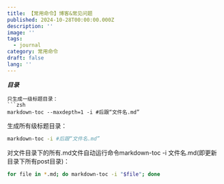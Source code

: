 ```yaml
---
title: 【常用命令】博客&常见问题
published: 2024-10-28T00:00:00.000Z
description: ''
image: ''
tags:
  - journal
category: 常用命令
draft: false
lang: ''
---
```

***目录***

<!-- toc -->



<!-- tocstop -->

```
只生成一级标题目录：
```zsh
markdown-toc --maxdepth=1 -i #后跟“文件名.md”
```
生成所有级标题目录：
```zsh
markdown-toc -i #后跟“文件名.md”
```
对文件目录下的所有.md文件自动运行命令markdown-toc -i 文件名.md(即更新目录下所有post目录)：
```zsh
for file in *.md; do markdown-toc -i "$file"; done
```
